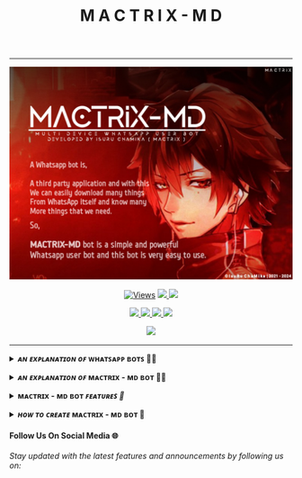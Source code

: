 # <p align="center"> M A C T R I X - M D </p>
 <p align="center">
  <a href="#"><img src="http://readme-typing-svg.herokuapp.com?color=C70039&center=true&vCenter=true&multiline=false&lines=MULTI+DEVICE+WHATSAPP+USER+BOT" alt="">
</p>

***
<p align = center>   <img src="https://raw.githubusercontent.com/IsuruBotz/IsuruData/refs/heads/main/Database/Media/MAIN-LOGO.jpg"</p>
<p align="center">

  <a href="https://github.com/IsuruLK-007/MACTRIX-MD">
    <img src="https://hits.seeyoufarm.com/api/count/incr/badge.svg?url=https%3A%2F%2Fgithub.com%2FIsuruLK-007%2FMACTRIX-MD&count_bg=%2379C83D&title_bg=%23555555&icon=gitpod.svg&icon_color=%23E7E7E7&title=Views&edge_flat=false" alt="Views"/></a>
  
  </a>
  <a href="https://github.com/IsuruLK-007/MACTRIX-MD/fork">
    <img src="https://img.shields.io/github/forks/IsuruLK-007/MACTRIX-MD?label=Forks&style=social">
    
  </a>
  <a href="https://github.com/IsuruLK-007/MACTRIX-MD/stargazers">
    <img src="https://img.shields.io/github/stars/IsuruLK-007/MACTRIX-MD?style=social">
  </a>
</p>

<p align="center">
  <a href="https://github.com/IsuruLK-007/MACTRIX-MD">
    <img src="https://img.shields.io/github/repo-size/IsuruLK-007/MACTRIX-MD?color=purple&label=Repo%20Size&style=plastic">

  </a>
  <a href="https://github.com/IsuruLK-007/MACTRIX-MD">
    <img src="https://img.shields.io/github/license/IsuruLK-007/MACTRIX-MD?color=purple&label=License&style=plastic">

  </a>
  <a href="https://github.com/IsuruLK-007/MACTRIX-MD">
    <img src="https://img.shields.io/github/languages/top/IsuruLK-007/MACTRIX-MD?color=purple&label=Javascript&style=plastic">

  </a>
  <a href="https://github.com/CyberkillersTEAM">
    <img src="https://img.shields.io/static/v1?label=Owners&message=CYBERKILLERSTEAM&color=purple&style=plastic">

  </a>
  </p>
 <p align="center">
  <a href="https://wa.me/94766632281">
    <img src="https://img.shields.io/badge/Developer-Isuru%20Chamika%20-purple&style=plastic">

  </a>
</p>
 
***

<b><details><summary>*ᴀɴ ᴇxᴘʟᴀɴᴀᴛɪᴏɴ ᴏꜰ* ᴡʜᴀᴛꜱᴀᴘᴘ ʙᴏᴛꜱ 🔮🤖</summary></b>

A **Whatsapp Bot** is a third party application and with this we can easily download many things from whatsApp itself and know many more things that we need.

</details>

<b><details><summary>*ᴀɴ ᴇxᴘʟᴀɴᴀᴛɪᴏɴ ᴏꜰ* ᴍᴀᴄᴛʀɪx - ᴍᴅ ʙᴏᴛ 🔮👾</summary></b>

**MACTRIX-MD** is a simple and powerful whatsapp user bot and this bot is very easy to use.

</details>

<b><details><summary>ᴍᴀᴄᴛʀɪx - ᴍᴅ ʙᴏᴛ *ꜰᴇᴀᴛᴜʀᴇꜱ 🌟*</summary></b>

`Not Published yet !!`

</details>

<b><details><summary>*ʜᴏᴡ ᴛᴏ ᴄʀᴇᴀᴛᴇ* ᴍᴀᴄᴛʀɪx - ᴍᴅ ʙᴏᴛ 📖</summary></b>
   
1. **You must need those things before deploy.**
 
- _Github Account_
**[![NIMAYT](https://img.shields.io/badge/HOW_TO_MAKE_GITHUB_ACCOUNT-red?style=for-the-badge&logo=youtube&logoColor=white)]([https://youtube.com/@MRNIMAOFC/](https://youtu.be/NZ6oSZfoR88?si=A4ThxQppWddcYZYD))**
    
- _Host_
    
    
2. **You must need to fork MACTRIX-MD repository.**
   
<a href='https://github.com/IsuruLK-007/MACTRIX-MD/fork' target="_blank"><img alt='Fork repo' src='https://img.shields.io/badge/Fork Mactrix Md Repository-black?style=for-the-badge&logo=git&logoColor=white'/></a>
    
    
3. **Connect to whatsapp.**
    
- _Link with your whatsappp using Scan qr code or pair code._
    
**<a href='https://professional-kitty-goutammallick516-86803e18.koyeb.app' target="_blank"><img alt='Get Session ID' src='https://img.shields.io/badge/Get Session Id Using Qr Code-black?style=for-the-badge&logo=opencv&logoColor=red'/></a>**
**<a href='https://professional-kitty-goutammallick516-86803e18.koyeb.app' target="_blank"><img alt='Get Session ID' src='https://img.shields.io/badge/Get Session Id Using Pair Code-black?style=for-the-badge&logo=opencv&logoColor=red'/></a>**
     
- _Open config.js on your forked repository. and put `SESSION_ID` and change other settings you need._
     
     
4. **Deploy**
     
- _You can deploy from the platforms below or your preferred platform from there._

[![isuru](https://img.shields.io/badge/mactrix_md_deploy_on_heroku-430098?style=for-the-badge&logo=heroku&logoColor=white&buttcode=1n2i3m4a)](https://heroku.com/deploy?template=https://github.com/IsuruLK-007/MACTRIX-MD)
  
[![isuru](https://img.shields.io/badge/mactrix_md_deploy_on_railway-0B0D0E?style=for-the-badge&logo=railway&logoColor=white&buttcode=1n2i3m4a)](https://railway.app?referralCode=mactrix-md)
    
[![isuru](https://img.shields.io/badge/mactrix_md_deploy_on_koyeb-0B0D0E?style=for-the-badge&logo=koyeb&logoColor=white&buttcode=1n2i3m4a)](https://koyeb.app)
   
[![isuru](https://img.shields.io/badge/mactrix_md_deploy_on_replit-F26207?style=for-the-badge&logo=replit&logoColor=white&buttcode=1n2i3m4a)](https://replit.com/)
   
[![isuru](https://img.shields.io/badge/mactrix_md_deploy_on_render-000000?style=for-the-badge&logo=render&logoColor=white&buttcode=1n2i3m4a)](https://docs.render.com/free)
     
[![isuru](https://img.shields.io/badge/mactrix_md_deploy_on_toystack-000000?style=for-the-badge&logo=render&logoColor=white&buttcode=1n2i3m4a)](https://toystack.ai)
    
[![isuru](https://img.shields.io/badge/mactrix_md_deploy_on_github_workflows-000000?style=for-the-badge&logo=github&logoColor=white&buttcode=1n2i3m4a)](https://github.com/IsuruLK-007/MACTRIX-MD/new/main?filename=.github/workflows/main.yml&workflow_template=blank)
    
<h6 align-"center">Attention! We do not take responsibility if your github account is suspended through this Deploy method, I advise you not to use this workflow deploy method in the latest github accounts, github accounts created a year or more ago have not received the risk of suspension so far, this works It will only be done for 6 hours, you need to update the code to reactivate it.</h6>
      
- **_You will need some code when deploying in Github workflows. Click the button below to get it._**
     
[![isuru](https://img.shields.io/badge/workflows_deployment_code-000000?style=for-the-badge&logo="https://i.ibb.co/pwNf08R/1713103024643.jpg")](https://github.com/IsuruLK-007/MACTRIX/tree/main/WORKFLOWS-CODE)

</details>

#### Follow Us On Social Media 🌐

*_Stay updated with the latest features and announcements by following us on:_*



